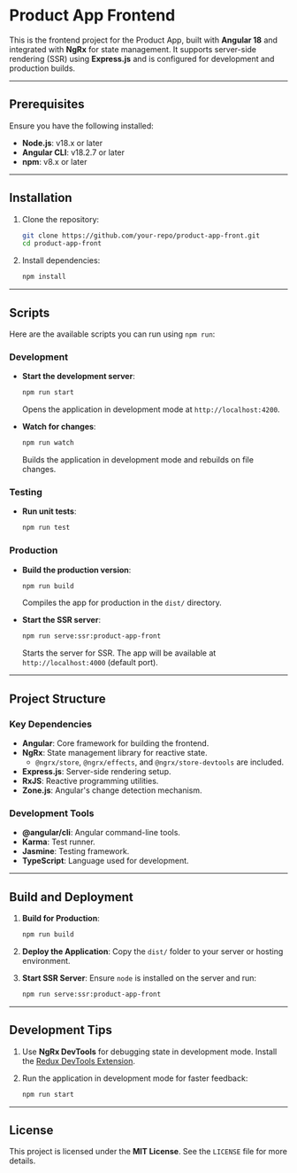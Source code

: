 
# Product App Frontend

This is the frontend project for the Product App, built with **Angular 18** and integrated with **NgRx** for state management. It supports server-side rendering (SSR) using **Express.js** and is configured for development and production builds.

---

## Prerequisites

Ensure you have the following installed:
- **Node.js**: v18.x or later
- **Angular CLI**: v18.2.7 or later
- **npm**: v8.x or later

---

## Installation

1. Clone the repository:
   ```bash
   git clone https://github.com/your-repo/product-app-front.git
   cd product-app-front
   ```

2. Install dependencies:
   ```bash
   npm install
   ```

---

## Scripts

Here are the available scripts you can run using `npm run`:

### Development

- **Start the development server**:
  ```bash
  npm run start
  ```
  Opens the application in development mode at `http://localhost:4200`.

- **Watch for changes**:
  ```bash
  npm run watch
  ```
  Builds the application in development mode and rebuilds on file changes.

### Testing

- **Run unit tests**:
  ```bash
  npm run test
  ```

### Production

- **Build the production version**:
  ```bash
  npm run build
  ```
  Compiles the app for production in the `dist/` directory.

- **Start the SSR server**:
  ```bash
  npm run serve:ssr:product-app-front
  ```
  Starts the server for SSR. The app will be available at `http://localhost:4000` (default port).

---

## Project Structure

### Key Dependencies
- **Angular**: Core framework for building the frontend.
- **NgRx**: State management library for reactive state.
  - `@ngrx/store`, `@ngrx/effects`, and `@ngrx/store-devtools` are included.
- **Express.js**: Server-side rendering setup.
- **RxJS**: Reactive programming utilities.
- **Zone.js**: Angular's change detection mechanism.

### Development Tools
- **@angular/cli**: Angular command-line tools.
- **Karma**: Test runner.
- **Jasmine**: Testing framework.
- **TypeScript**: Language used for development.

---

## Build and Deployment

1. **Build for Production**:
   ```bash
   npm run build
   ```

2. **Deploy the Application**:
   Copy the `dist/` folder to your server or hosting environment.

3. **Start SSR Server**:
   Ensure `node` is installed on the server and run:
   ```bash
   npm run serve:ssr:product-app-front
   ```

---

## Development Tips

1. Use **NgRx DevTools** for debugging state in development mode. Install the [Redux DevTools Extension](https://chrome.google.com/webstore/detail/redux-devtools/lmhkpmbekcpmknklioeibfkpmmfibljd).

2. Run the application in development mode for faster feedback:
   ```bash
   npm run start
   ```

---

## License

This project is licensed under the **MIT License**. See the `LICENSE` file for more details.
